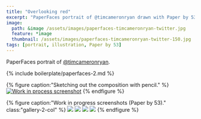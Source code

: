 ```yaml
---
title: "Overlooking red"
excerpt: "PaperFaces portrait of @timcameronryan drawn with Paper by 53 on an iPad."
image: 
  path: &image /assets/images/paperfaces-timcameronryan-twitter.jpg 
  feature: *image
  thumbnail: /assets/images/paperfaces-timcameronryan-twitter-150.jpg
tags: [portrait, illustration, Paper by 53]
---
```


PaperFaces portrait of [@timcameronryan](https://twitter.com/timcameronryan).

{% include boilerplate/paperfaces-2.md %}

{% figure caption:"Sketching out the composition with pencil." %}
[![Work in process screenshot](/assets/images/paperfaces-timcameronryan-process-1-750.jpg)](/assets/images/paperfaces-timcameronryan-process-1-lg.jpg)
{% endfigure %}

{% figure caption:"Work in progress screenshots (Paper by 53)." class:"gallery-2-col" %}
[![](/assets/images/paperfaces-timcameronryan-process-2-600.jpg)](/assets/images/paperfaces-timcameronryan-process-2-lg.jpg)
[![](/assets/images/paperfaces-timcameronryan-process-3-600.jpg)](/assets/images/paperfaces-timcameronryan-process-3-lg.jpg)
[![](/assets/images/paperfaces-timcameronryan-process-4-600.jpg)](/assets/images/paperfaces-timcameronryan-process-4-lg.jpg)
[![](/assets/images/paperfaces-timcameronryan-process-5-600.jpg)](/assets/images/paperfaces-timcameronryan-process-5-lg.jpg)
{% endfigure %}
